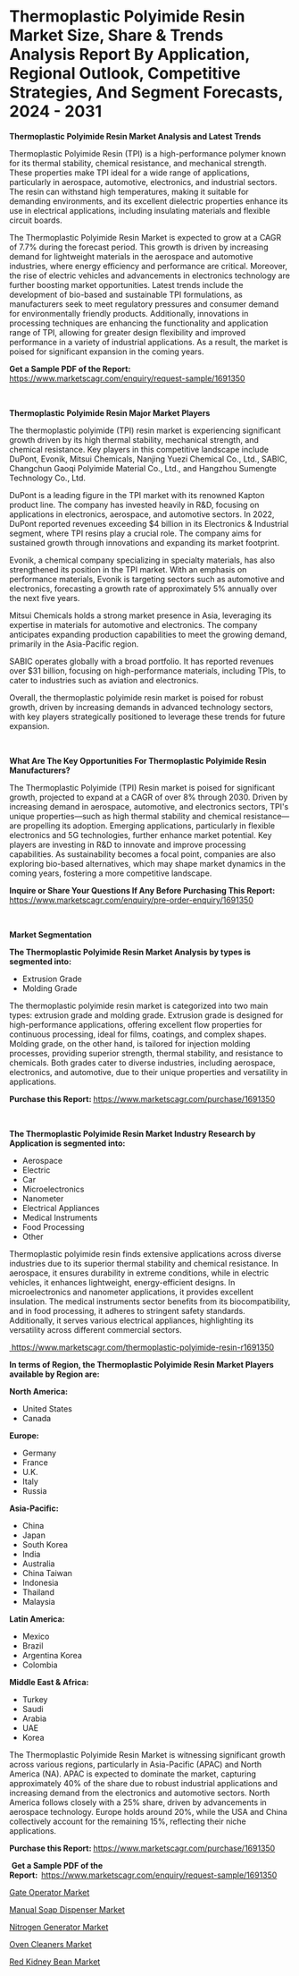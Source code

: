 <p><h1>Thermoplastic Polyimide Resin Market Size, Share & Trends Analysis Report By Application, Regional Outlook, Competitive Strategies, And Segment Forecasts, 2024 - 2031</h1></p><p><strong>Thermoplastic Polyimide Resin Market Analysis and Latest Trends</strong></p>
<p><p>Thermoplastic Polyimide Resin (TPI) is a high-performance polymer known for its thermal stability, chemical resistance, and mechanical strength. These properties make TPI ideal for a wide range of applications, particularly in aerospace, automotive, electronics, and industrial sectors. The resin can withstand high temperatures, making it suitable for demanding environments, and its excellent dielectric properties enhance its use in electrical applications, including insulating materials and flexible circuit boards.</p><p>The Thermoplastic Polyimide Resin Market is expected to grow at a CAGR of 7.7% during the forecast period. This growth is driven by increasing demand for lightweight materials in the aerospace and automotive industries, where energy efficiency and performance are critical. Moreover, the rise of electric vehicles and advancements in electronics technology are further boosting market opportunities. Latest trends include the development of bio-based and sustainable TPI formulations, as manufacturers seek to meet regulatory pressures and consumer demand for environmentally friendly products. Additionally, innovations in processing techniques are enhancing the functionality and application range of TPI, allowing for greater design flexibility and improved performance in a variety of industrial applications. As a result, the market is poised for significant expansion in the coming years.</p></p>
<p><strong>Get a Sample PDF of the Report:&nbsp;</strong> <a href="https://www.marketscagr.com/enquiry/request-sample/1691350?utm_campaign=1693&utm_medium=2&utm_source=Github&utm_content=ia&utm_term=17102024&utm_id=thermoplastic-polyimide-resin">https://www.marketscagr.com/enquiry/request-sample/1691350</a></p>
<p>&nbsp;</p>
<p><strong>Thermoplastic Polyimide Resin Major Market Players</strong></p>
<p><p>The thermoplastic polyimide (TPI) resin market is experiencing significant growth driven by its high thermal stability, mechanical strength, and chemical resistance. Key players in this competitive landscape include DuPont, Evonik, Mitsui Chemicals, Nanjing Yuezi Chemical Co., Ltd., SABIC, Changchun Gaoqi Polyimide Material Co., Ltd., and Hangzhou Sumengte Technology Co., Ltd. </p><p>DuPont is a leading figure in the TPI market with its renowned Kapton product line. The company has invested heavily in R&D, focusing on applications in electronics, aerospace, and automotive sectors. In 2022, DuPont reported revenues exceeding $4 billion in its Electronics & Industrial segment, where TPI resins play a crucial role. The company aims for sustained growth through innovations and expanding its market footprint.</p><p>Evonik, a chemical company specializing in specialty materials, has also strengthened its position in the TPI market. With an emphasis on performance materials, Evonik is targeting sectors such as automotive and electronics, forecasting a growth rate of approximately 5% annually over the next five years. </p><p>Mitsui Chemicals holds a strong market presence in Asia, leveraging its expertise in materials for automotive and electronics. The company anticipates expanding production capabilities to meet the growing demand, primarily in the Asia-Pacific region.</p><p>SABIC operates globally with a broad portfolio. It has reported revenues over $31 billion, focusing on high-performance materials, including TPIs, to cater to industries such as aviation and electronics.</p><p>Overall, the thermoplastic polyimide resin market is poised for robust growth, driven by increasing demands in advanced technology sectors, with key players strategically positioned to leverage these trends for future expansion.</p></p>
<p>&nbsp;</p>
<p><strong>What Are The Key Opportunities For Thermoplastic Polyimide Resin Manufacturers?</strong></p>
<p><p>The Thermoplastic Polyimide (TPI) Resin market is poised for significant growth, projected to expand at a CAGR of over 8% through 2030. Driven by increasing demand in aerospace, automotive, and electronics sectors, TPI's unique properties—such as high thermal stability and chemical resistance—are propelling its adoption. Emerging applications, particularly in flexible electronics and 5G technologies, further enhance market potential. Key players are investing in R&D to innovate and improve processing capabilities. As sustainability becomes a focal point, companies are also exploring bio-based alternatives, which may shape market dynamics in the coming years, fostering a more competitive landscape.</p></p>
<p><strong>Inquire or Share Your Questions If Any Before Purchasing This Report:</strong> <a href="https://www.marketscagr.com/enquiry/pre-order-enquiry/1691350?utm_campaign=1693&utm_medium=2&utm_source=Github&utm_content=ia&utm_term=17102024&utm_id=thermoplastic-polyimide-resin">https://www.marketscagr.com/enquiry/pre-order-enquiry/1691350</a></p>
<p>&nbsp;</p>
<p><strong>Market Segmentation</strong></p>
<p><strong>The Thermoplastic Polyimide Resin Market Analysis by types is segmented into:</strong></p>
<p><ul><li>Extrusion Grade</li><li>Molding Grade</li></ul></p>
<p><p>The thermoplastic polyimide resin market is categorized into two main types: extrusion grade and molding grade. Extrusion grade is designed for high-performance applications, offering excellent flow properties for continuous processing, ideal for films, coatings, and complex shapes. Molding grade, on the other hand, is tailored for injection molding processes, providing superior strength, thermal stability, and resistance to chemicals. Both grades cater to diverse industries, including aerospace, electronics, and automotive, due to their unique properties and versatility in applications.</p></p>
<p><strong>Purchase this Report:&nbsp;</strong><a href="https://www.marketscagr.com/purchase/1691350?utm_campaign=1693&utm_medium=2&utm_source=Github&utm_content=ia&utm_term=17102024&utm_id=thermoplastic-polyimide-resin">https://www.marketscagr.com/purchase/1691350</a></p>
<p>&nbsp;</p>
<p><strong>The Thermoplastic Polyimide Resin Market Industry Research by Application is segmented into:</strong></p>
<p><ul><li>Aerospace</li><li>Electric</li><li>Car</li><li>Microelectronics</li><li>Nanometer</li><li>Electrical Appliances</li><li>Medical Instruments</li><li>Food Processing</li><li>Other</li></ul></p>
<p><p>Thermoplastic polyimide resin finds extensive applications across diverse industries due to its superior thermal stability and chemical resistance. In aerospace, it ensures durability in extreme conditions, while in electric vehicles, it enhances lightweight, energy-efficient designs. In microelectronics and nanometer applications, it provides excellent insulation. The medical instruments sector benefits from its biocompatibility, and in food processing, it adheres to stringent safety standards. Additionally, it serves various electrical appliances, highlighting its versatility across different commercial sectors.</p></p>
<p><a href="https://www.marketscagr.com/thermoplastic-polyimide-resin-r1691350?utm_campaign=1693&utm_medium=2&utm_source=Github&utm_content=ia&utm_term=17102024&utm_id=thermoplastic-polyimide-resin">&nbsp;https://www.marketscagr.com/thermoplastic-polyimide-resin-r1691350</a></p>
<p><strong>In terms of Region, the Thermoplastic Polyimide Resin Market Players available by Region are:</strong></p>
<p>
    <p> <strong> North America: </strong>
        <ul>
            <li>United States</li>
            <li>Canada</li>
        </ul>
        </p> 
    <p> <strong> Europe: </strong>
        <ul>
            <li>Germany</li>
            <li>France</li>
            <li>U.K.</li>
            <li>Italy</li>
            <li>Russia</li>
        </ul>
        </p> 
    <p> <strong> Asia-Pacific: </strong>
        <ul>
            <li>China</li>
            <li>Japan</li>
            <li>South Korea</li>
            <li>India</li>
            <li>Australia</li>
            <li>China Taiwan</li>
            <li>Indonesia</li>
            <li>Thailand</li>
            <li>Malaysia</li>
        </ul>
        </p> 
    <p> <strong> Latin America: </strong>
        <ul>
            <li>Mexico</li>
            <li>Brazil</li>
            <li>Argentina Korea</li>
            <li>Colombia</li>
        </ul>
        </p> 
    <p> <strong> Middle East & Africa: </strong>
        <ul>
            <li>Turkey</li>
            <li>Saudi</li>
            <li>Arabia</li>
            <li>UAE</li>
            <li>Korea</li>
        </ul>
    </p>
    </p>
<p><p>The Thermoplastic Polyimide Resin Market is witnessing significant growth across various regions, particularly in Asia-Pacific (APAC) and North America (NA). APAC is expected to dominate the market, capturing approximately 40% of the share due to robust industrial applications and increasing demand from the electronics and automotive sectors. North America follows closely with a 25% share, driven by advancements in aerospace technology. Europe holds around 20%, while the USA and China collectively account for the remaining 15%, reflecting their niche applications.</p></p>
<p><strong>Purchase this Report: </strong><a href="https://www.marketscagr.com/purchase/1691350?utm_campaign=1693&utm_medium=2&utm_source=Github&utm_content=ia&utm_term=17102024&utm_id=thermoplastic-polyimide-resin">https://www.marketscagr.com/purchase/1691350</a></p>
<p>&nbsp;<strong>Get a Sample PDF of the Report:&nbsp;&nbsp;</strong><a href="https://www.marketscagr.com/enquiry/request-sample/1691350?utm_campaign=1693&utm_medium=2&utm_source=Github&utm_content=ia&utm_term=17102024&utm_id=thermoplastic-polyimide-resin">https://www.marketscagr.com/enquiry/request-sample/1691350</a></p>
<p><strong></strong></p>
<p><p><a href="https://issuu.com/reportprime-2/docs/gate-operator-market-size-2030.pptx_dd8348f486bafa?utm_campaign=1693&utm_medium=2&utm_source=Github&utm_content=ia&utm_term=17102024&utm_id=thermoplastic-polyimide-resin">Gate Operator Market</a></p><p><a href="https://www.linkedin.com/pulse/manual-soap-dispenser-market-refracting-trends-consumer-behaviors-un1gc?utm_campaign=1693&utm_medium=2&utm_source=Github&utm_content=ia&utm_term=17102024&utm_id=thermoplastic-polyimide-resin">Manual Soap Dispenser Market</a></p><p><a href="https://issuu.com/reportprime-2/docs/nitrogen-generator-market-size-2030_d7af52a5d143e8?utm_campaign=1693&utm_medium=2&utm_source=Github&utm_content=ia&utm_term=17102024&utm_id=thermoplastic-polyimide-resin">Nitrogen Generator Market</a></p><p><a href="https://www.linkedin.com/pulse/oven-cleaners-ecosystem-mapping-innovation-value-chains-2024-2031-3fucc?utm_campaign=1693&utm_medium=2&utm_source=Github&utm_content=ia&utm_term=17102024&utm_id=thermoplastic-polyimide-resin">Oven Cleaners Market</a></p><p><a href="https://www.linkedin.com/pulse/top-trends-transforming-red-kidney-bean-market-2024-2031-eigmc?utm_campaign=1693&utm_medium=2&utm_source=Github&utm_content=ia&utm_term=17102024&utm_id=thermoplastic-polyimide-resin">Red Kidney Bean Market</a></p></p>